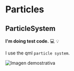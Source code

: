 # Particles
## ParticleSystem  
**I'm doing test code.** :computer: :bulb:  

I use the qml `particle system`.

![Imagen demostrativa](https://www.foro3d.com/attachments/28243d1142682268-particulas-que-sigan-una-trayectoria-1.jpg)
